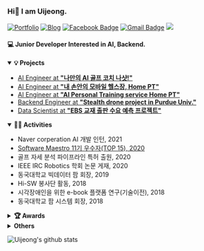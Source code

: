 ### Hi👋 I am Uijeong. <br/>


[![Portfolio](https://img.shields.io/badge/🌟-Portfolio-pink)](http://uiui.blog/about) 
[![Blog](https://img.shields.io/badge/📝-Blog-yellow)](https://uiui.blog)
[![Facebook Badge](https://img.shields.io/badge/Facebook-1877f2?style=flat-square&logo=facebook&logoColor=white&link=https://www.facebook.com/comojin1994)](https://www.facebook.com/uiui.jeong/) 
[![Gmail Badge](https://img.shields.io/badge/-Gmail-c14438?style=flat-square&logo=Gmail&logoColor=white&link=mailto:pranjal27bhardwaj@gmail.com)](mailto:uiui.jeong@dgu.ac.kr) 
<a href="https://github.com/Uijeong97">
  <img src="https://badges.pufler.dev/visits/Uijeong97/Uijeong97?style=flat-square&color=black&logo=github">
</a>

#### 💻 Junior Developer Interested in AI, Backend.

<details open="open">
  <summary><b>💡 Projects</b></summary>
  <ul>
    <li>
      <a href="https://web.nashot.io/home.html">
        AI Engineer at <b>"나만의 AI 골프 코치 나샷!"</b>
      </a>
    </li>
    <li>
      <a href="https://github.com/Himelo/HomePT">
        AI Engineer at <b>"내 손안의 모바일 헬스장, Home PT"</b>
      </a>
    </li>
    <li>
      <a href="https://github.com/Uijeong97/YOLOPose">
        AI Engineer at <b>"AI Personal Training service Home PT"</b>
      </a>
    </li>
    <li>
      <a href="https://arxiv.org/abs/2005.14629">
        Backend Engineer at <b>"Stealth drone project in Purdue Univ."</b>
      </a>
    </li>
    <li>
      <a href="https://github.com/Uijeong97/Book-Review-Score">
        Data Scientist at <b>"EBS 교재 출판 수요 예측 프로젝트"</b>
      </a>
    </li>
  </ul>
</details>
<details open="open">
  <summary><b>👩‍💻 Activities</b></summary>
  <ul>
    <li>
        Naver corperation AI 개발 인턴, 2021
    </li>
    <li>
      <a href="https://www.swmaestro.org/sw/singl/projectIntc/list.do?menuNo=200013">
        Software Maestro 11기 우수자(TOP 15), 2020
      </a>
    </li>
    <li>
        골프 자세 분석 파이프라인 특허 출원, 2020
    </li>
    <li>
        IEEE IRC Robotics 학회 논문 게재, 2020
    </li>
    <li>
      동국대학교 빅데이터 팜 회장, 2019
    </li>
    <li>
      Hi-SW 봉사단 활동, 2018
    </li>
    <li>
      시각장애인을 위한 e-book 플랫폼 연구(기술이전), 2018
    </li>
    <li>
      동국대학교 팜 시스템 회장, 2018
    </li>
  </ul>
</details>
<details>
  <summary><b>🏆 Awards</b></summary>
  <ul>
    <li>
      <a href="docs/2021 과학기술정보통신부 SW마에스트르 11기 우수자 인증서.pdf">과학기술정보통신부 주관 SW마에스트로 우수자 장관 표창, 2021
      </a>
    </li>
    <li>
      <a href="https://github.com/Uijeong97/Uijeong97/blob/main/docs/2020%20인공지능%20챌린지%20대상.pdf">DGU AI ICC 주관 인공지능 챌린지 대상, 2020
      </a>
    </li>
    <li>
      <a href="https://github.com/Uijeong97/Uijeong97/blob/main/docs/2020%20동국%20프리미어%20리그%20우수상.pdf">
        DGU 창업 프리미어리그 우수상, 2020
      </a>
    </li>
    <li>
      <a href="https://github.com/Uijeong97/Uijeong97/blob/main/docs/2019%20제%204회%20동국%20SW%20공모대전%20금상.pdf">
        제 4회 동국 SW공모대전 금상, 2019
      </a>
    </li>
    <li>
      <a href="https://github.com/Uijeong97/Uijeong97/blob/main/docs/2019%20FARM%20ICT%20아이디어%20경진대회%20우수상.pdf">
        FARM ICT 아이디어 경진대회 우수상, 2019
      </a>
    </li>
    <li>
      <a href="https://github.com/Uijeong97/Uijeong97/blob/main/docs/2019%20제%204회%20동국%20SW%20공모대전%20금상.pdf">
        제 12회 TOPCIT 정기평가 우수상, 2019
      </a>
    </li>
    <li>
      <a href="https://github.com/Uijeong97/Uijeong97/blob/main/docs/2019%20Purdue%20Summer%20Program.pdf">
        IITP-Purdue Summer Program Certificate of Merit, 2019
      </a>
    </li>
        <li>
      <a href="https://github.com/Uijeong97/Uijeong97/blob/main/docs/2018%20한국교육방송공사%20표창장.pdf">
        한국교육방송공사 사장 표창, 2018
      </a>
    </li>
</details>


<details>
  <summary><b>Others</b></summary>
  <ul>
    <li>
      <a href="https://events.comp.nus.edu.sg/view/17028">
        Presentations at NUS about <b>"AI Personal Training service Home PT"</b>
      </a>
    </li>
  </ul>
</details>

![Uijeong's github stats](https://github-readme-stats.vercel.app/api?username=Uijeong97&theme=dark&show_icons=true)
